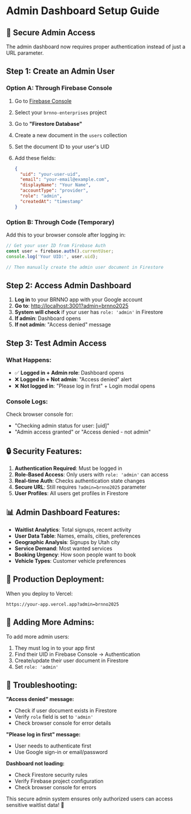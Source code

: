 # Admin Dashboard Setup Guide

## 🔐 **Secure Admin Access**

The admin dashboard now requires proper authentication instead of just a URL parameter.

## **Step 1: Create an Admin User**

### **Option A: Through Firebase Console**

1. Go to [Firebase Console](https://console.firebase.google.com/)
2. Select your `brnno-enterprises` project
3. Go to **"Firestore Database"**
4. Create a new document in the `users` collection
5. Set the document ID to your user's UID
6. Add these fields:

   ```json
   {
     "uid": "your-user-uid",
     "email": "your-email@example.com",
     "displayName": "Your Name",
     "accountType": "provider",
     "role": "admin",
     "createdAt": "timestamp"
   }
   ```

### **Option B: Through Code (Temporary)**

Add this to your browser console after logging in:

```javascript
// Get your user ID from Firebase Auth
const user = firebase.auth().currentUser;
console.log('Your UID:', user.uid);

// Then manually create the admin user document in Firestore
```

## **Step 2: Access Admin Dashboard**

1. **Log in** to your BRNNO app with your Google account
2. **Go to**: <http://localhost:3001?admin=brnno2025>
3. **System will check** if your user has `role: 'admin'` in Firestore
4. **If admin**: Dashboard opens
5. **If not admin**: "Access denied" message

## **Step 3: Test Admin Access**

### **What Happens:**

- ✅ **Logged in + Admin role**: Dashboard opens
- ❌ **Logged in + Not admin**: "Access denied" alert
- ❌ **Not logged in**: "Please log in first" + Login modal opens

### **Console Logs:**

Check browser console for:

- "Checking admin status for user: [uid]"
- "Admin access granted" or "Access denied - not admin"

## **🔒 Security Features:**

1. **Authentication Required**: Must be logged in
2. **Role-Based Access**: Only users with `role: 'admin'` can access
3. **Real-time Auth**: Checks authentication state changes
4. **Secure URL**: Still requires `?admin=brnno2025` parameter
5. **User Profiles**: All users get profiles in Firestore

## **📊 Admin Dashboard Features:**

- **Waitlist Analytics**: Total signups, recent activity
- **User Data Table**: Names, emails, cities, preferences
- **Geographic Analysis**: Signups by Utah city
- **Service Demand**: Most wanted services
- **Booking Urgency**: How soon people want to book
- **Vehicle Types**: Customer vehicle preferences

## **🚀 Production Deployment:**

When you deploy to Vercel:

```
https://your-app.vercel.app?admin=brnno2025
```

## **👥 Adding More Admins:**

To add more admin users:

1. They must log in to your app first
2. Find their UID in Firebase Console → Authentication
3. Create/update their user document in Firestore
4. Set `role: 'admin'`

## **🔧 Troubleshooting:**

**"Access denied" message:**

- Check if user document exists in Firestore
- Verify `role` field is set to `'admin'`
- Check browser console for error details

**"Please log in first" message:**

- User needs to authenticate first
- Use Google sign-in or email/password

**Dashboard not loading:**

- Check Firestore security rules
- Verify Firebase project configuration
- Check browser console for errors

This secure admin system ensures only authorized users can access sensitive waitlist data! 🎯
